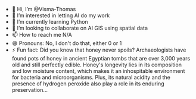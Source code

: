 - 👋 Hi, I’m @Visma-Thomas
- 👀 I’m interested in letting AI do my work
- 🌱 I’m currently learning Python
- 💞️ I’m looking to collaborate on AI GIS using spatial data
- 📫 How to reach me N/A
- 😄 Pronouns: No, I don't do that, either 0 or 1
- ⚡ Fun fact: Did you know that honey never spoils? Archaeologists have found pots of honey in ancient Egyptian tombs that are over 3,000 years old and still perfectly edible. Honey's longevity lies in its composition and low moisture content, which makes it an inhospitable environment for bacteria and microorganisms. Plus, its natural acidity and the presence of hydrogen peroxide also play a role in its enduring preservation...

<!---
Visma-Thomas/Visma-Thomas is a ✨ special ✨ repository because its `README.md` (this file) appears on your GitHub profile.
You can click the Preview link to take a look at your changes.
--->
